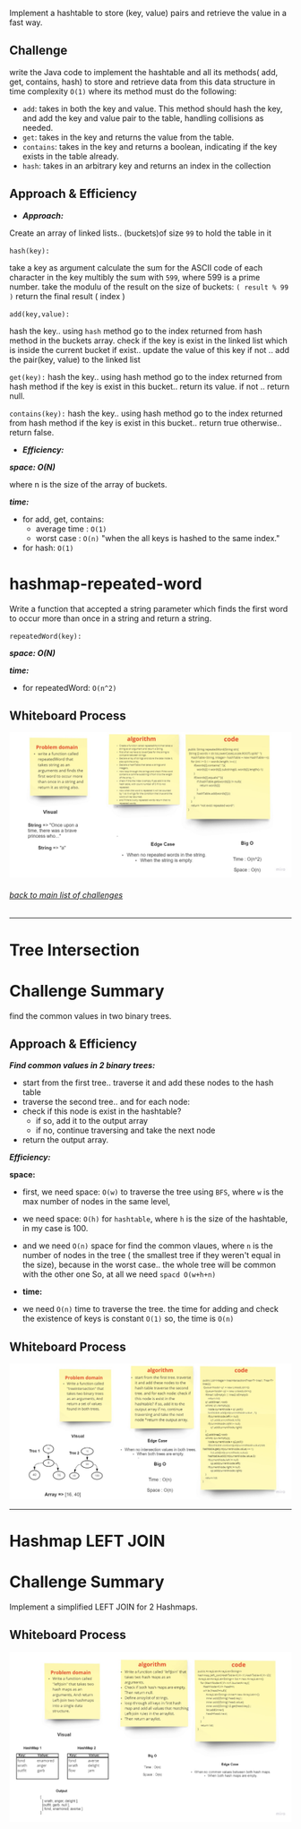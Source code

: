Implement a hashtable to store (key, value) pairs and retrieve the value in a fast way.

## Challenge

write the Java code to implement the hashtable and all its methods( add, get, contains, hash)
to store and retrieve data from this data structure in time complexity `O(1)`
where its method must do the following:

* `add`: takes in both the key and value. This method should hash the key, and add the key and value pair to the table, handling collisions as needed.
* `get`: takes in the key and returns the value from the table.
* `contains`: takes in the key and returns a boolean, indicating if the key exists in the table already.
* `hash`: takes in an arbitrary key and returns an index in the collection

## Approach & Efficiency

* ***Approach:***

Create an array of linked lists.. (buckets)of size `99` to hold the table in it

`hash(key):`

take a key as argument
calculate the sum for the ASCII code of each character in the key 
multibly the sum with `599`, where 599 is a prime number.
take the modulu of the result on the size of buckets:  `( result % 99 )`
return the final result ( index )

`add(key,value):`

hash the key.. using `hash` method 
go to the index returned from hash method in the buckets array.
check if the key is exist in the linked list which is inside the current bucket
if exist.. update the value of this key
if not .. add the pair(key, value) to the linked list

`get(key):`
hash the key.. using hash method 
go to the index returned from hash method
if the key is exist in this bucket.. return its value.
if not .. return null.

`contains(key):`
hash the key.. using hash method 
go to the index returned from hash method
if the key is exist in this bucket.. return true otherwise.. return false.

* ***Efficiency:***

***space: O(N)***

where n is the size of the array of buckets.

***time:*** 

* for add, get, contains:
  * average time : `O(1)`
  * worst case : `O(n)` "when the all keys is hashed to the same index."
* for hash: `O(1)`



# hashmap-repeated-word

Write a function that accepted a string parameter which  finds the first word to occur more than once in a string and return a string.

`repeatedWord(key):`


***space: O(N)***

***time:***

* for repeatedWord: `O(n^2)`

## Whiteboard Process

![repeate](repeate.jpg)


###### [back to main list of challenges](https://github.com/MHD22/data-structures-and-algorithms-401#readme)

<hr>


# Tree Intersection



# Challenge Summary

find the common values in two binary trees.

## Approach & Efficiency

***Find common values in 2 binary trees:***

* start from the first tree.. traverse it and add these nodes to the hash table
* traverse the second tree.. and for each node:
* check if this node is exist in the hashtable?
  * if so, add it to the output array
  * if no, continue traversing and take the next node
* return the output array.


***Efficiency:***

**space:**

* first, we need space: `O(w)` to traverse the tree using `BFS`, where `w` is the max number of nodes in the same level,

* we need space: `O(h)` for `hashtable`, where `h` is the size of the hashtable, in my case is 100.

* and we need `O(n)` space for find the common vlaues, where `n` is the number of nodes in the tree ( the smallest tree if they weren't equal in the size), because in the worst case.. the whole tree will be common with the other one
  So, at all we need `spacd O(w+h+n)`


* **time:**

* we need `O(n)` time to traverse the tree.
  the time for adding and check the existence of keys is constant `O(1)` so, the time is `O(n)`


## Whiteboard Process

![treeIntersection](treeIntersection.jpg)

------------------------------------
# Hashmap LEFT JOIN

# Challenge Summary

Implement a simplified LEFT JOIN for 2 Hashmaps.

## Whiteboard Process

![leftJoin](leftJoin.jpg)